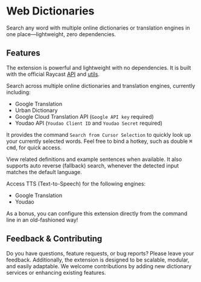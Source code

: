 # Web Dictionaries

Search any word with multiple online dictionaries or translation engines in one place—lightweight, zero dependencies.

## Features

The extension is powerful and lightweight with no dependencies. It is built with the official Raycast [API](https://www.npmjs.com/package/@raycast/api) and [utils](https://www.npmjs.com/package/@raycast/utils).

Search across multiple online dictionaries and translation engines, currently including:
- Google Translation
- Urban Dictionary
- Google Cloud Translation API (`Google API key` required)
- Youdao API (`Youdao Client ID` and `Youdao Secret` required)

It provides the command `Search from Cursor Selection` to quickly look up your currently selected words. Feel free to bind a hotkey, such as double <kbd>⌘ cmd</kbd>, for quick access.

View related definitions and example sentences when available. It also supports auto reverse (fallback) search, whenever the detected input matches the default language.

Access TTS (Text-to-Speech) for the following engines:
- Google Translation
- Youdao

As a bonus, you can configure this extension directly from the command line in an old-fashioned way!

## Feedback & Contributing

Do you have questions, feature requests, or bug reports? Please leave your feedback. Additionally, the extension is designed to be scalable, modular, and easily adaptable. We welcome contributions by adding new dictionary services or enhancing existing features.
